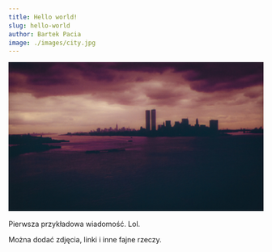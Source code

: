 ```yaml
---
title: Hello world!
slug: hello-world
author: Bartek Pacia
image: ./images/city.jpg
---
```


![Some nice city picture](./images/city.jpg)

Pierwsza przykładowa wiadomość. Lol.

Można dodać zdjęcia, linki i inne fajne rzeczy.

